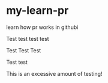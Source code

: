 # my-learn-pr
learn how pr works in githubi

Test test test test

Test Test Test

Test test

This is an excessive amount of testing!

